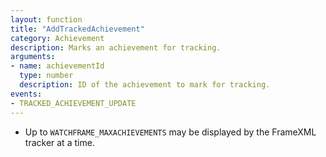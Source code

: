 ```yaml
---
layout: function
title: "AddTrackedAchievement"
category: Achievement
description: Marks an achievement for tracking.
arguments:
- name: achievementId
  type: number
  description: ID of the achievement to mark for tracking.
events:
- TRACKED_ACHIEVEMENT_UPDATE
---
```


- Up to `WATCHFRAME_MAXACHIEVEMENTS` may be displayed by the FrameXML tracker at a time.